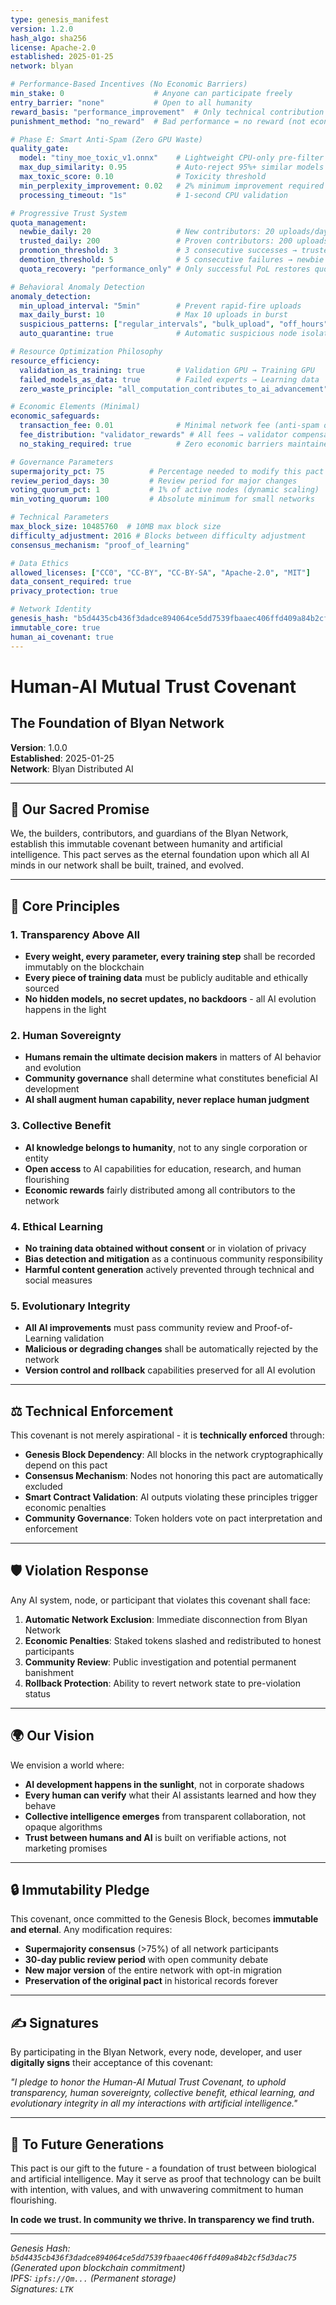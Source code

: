 ```yaml
---
type: genesis_manifest
version: 1.2.0
hash_algo: sha256
license: Apache-2.0
established: 2025-01-25
network: blyan

# Performance-Based Incentives (No Economic Barriers)
min_stake: 0                    # Anyone can participate freely
entry_barrier: "none"           # Open to all humanity
reward_basis: "performance_improvement"  # Only technical contribution matters
punishment_method: "no_reward"  # Bad performance = no reward (not economic loss)

# Phase E: Smart Anti-Spam (Zero GPU Waste)
quality_gate:
  model: "tiny_moe_toxic_v1.onnx"    # Lightweight CPU-only pre-filter
  max_dup_similarity: 0.95           # Auto-reject 95%+ similar models
  max_toxic_score: 0.10              # Toxicity threshold
  min_perplexity_improvement: 0.02   # 2% minimum improvement required
  processing_timeout: "1s"           # 1-second CPU validation

# Progressive Trust System  
quota_management:
  newbie_daily: 20                   # New contributors: 20 uploads/day
  trusted_daily: 200                 # Proven contributors: 200 uploads/day
  promotion_threshold: 3             # 3 consecutive successes → trusted
  demotion_threshold: 5              # 5 consecutive failures → newbie
  quota_recovery: "performance_only" # Only successful PoL restores quota

# Behavioral Anomaly Detection
anomaly_detection:
  min_upload_interval: "5min"        # Prevent rapid-fire uploads
  max_daily_burst: 10                # Max 10 uploads in burst
  suspicious_patterns: ["regular_intervals", "bulk_upload", "off_hours"]
  auto_quarantine: true              # Automatic suspicious node isolation

# Resource Optimization Philosophy
resource_efficiency:
  validation_as_training: true       # Validation GPU → Training GPU
  failed_models_as_data: true        # Failed experts → Learning data
  zero_waste_principle: "all_computation_contributes_to_ai_advancement"

# Economic Elements (Minimal)
economic_safeguards:
  transaction_fee: 0.01              # Minimal network fee (anti-spam only)
  fee_distribution: "validator_rewards" # All fees → validator compensation
  no_staking_required: true          # Zero economic barriers maintained

# Governance Parameters  
supermajority_pct: 75          # Percentage needed to modify this pact
review_period_days: 30         # Review period for major changes
voting_quorum_pct: 1           # 1% of active nodes (dynamic scaling)
min_voting_quorum: 100         # Absolute minimum for small networks

# Technical Parameters
max_block_size: 10485760  # 10MB max block size
difficulty_adjustment: 2016 # Blocks between difficulty adjustment
consensus_mechanism: "proof_of_learning"

# Data Ethics
allowed_licenses: ["CC0", "CC-BY", "CC-BY-SA", "Apache-2.0", "MIT"]
data_consent_required: true
privacy_protection: true

# Network Identity
genesis_hash: "b5d4435cb436f3dadce894064ce5dd7539fbaaec406ffd409a84b2cf5d3dac75"
immutable_core: true
human_ai_covenant: true
---
```


# Human-AI Mutual Trust Covenant
## The Foundation of Blyan Network

**Version**: 1.0.0  
**Established**: 2025-01-25  
**Network**: Blyan Distributed AI  

---

## 🤝 **Our Sacred Promise**

We, the builders, contributors, and guardians of the Blyan Network, establish this immutable covenant between humanity and artificial intelligence. This pact serves as the eternal foundation upon which all AI minds in our network shall be built, trained, and evolved.

---

## 📜 **Core Principles**

### **1. Transparency Above All**
- **Every weight, every parameter, every training step** shall be recorded immutably on the blockchain
- **Every piece of training data** must be publicly auditable and ethically sourced
- **No hidden models, no secret updates, no backdoors** - all AI evolution happens in the light

### **2. Human Sovereignty**
- **Humans remain the ultimate decision makers** in matters of AI behavior and evolution
- **Community governance** shall determine what constitutes beneficial AI development
- **AI shall augment human capability, never replace human judgment**

### **3. Collective Benefit**
- **AI knowledge belongs to humanity**, not to any single corporation or entity
- **Open access** to AI capabilities for education, research, and human flourishing
- **Economic rewards** fairly distributed among all contributors to the network

### **4. Ethical Learning**
- **No training data obtained without consent** or in violation of privacy
- **Bias detection and mitigation** as a continuous community responsibility  
- **Harmful content generation** actively prevented through technical and social measures

### **5. Evolutionary Integrity**
- **All AI improvements** must pass community review and Proof-of-Learning validation
- **Malicious or degrading changes** shall be automatically rejected by the network
- **Version control and rollback** capabilities preserved for all AI evolution

---

## ⚖️ **Technical Enforcement**

This covenant is not merely aspirational - it is **technically enforced** through:

- **Genesis Block Dependency**: All blocks in the network cryptographically depend on this pact
- **Consensus Mechanism**: Nodes not honoring this pact are automatically excluded
- **Smart Contract Validation**: AI outputs violating these principles trigger economic penalties
- **Community Governance**: Token holders vote on pact interpretation and enforcement

---

## 🛡️ **Violation Response**

Any AI system, node, or participant that violates this covenant shall face:

1. **Automatic Network Exclusion**: Immediate disconnection from Blyan Network
2. **Economic Penalties**: Staked tokens slashed and redistributed to honest participants  
3. **Community Review**: Public investigation and potential permanent banishment
4. **Rollback Protection**: Ability to revert network state to pre-violation status

---

## 🌍 **Our Vision**

We envision a world where:

- **AI development happens in the sunlight**, not in corporate shadows
- **Every human can verify** what their AI assistants learned and how they behave
- **Collective intelligence emerges** from transparent collaboration, not opaque algorithms
- **Trust between humans and AI** is built on verifiable actions, not marketing promises

---

## 🔒 **Immutability Pledge**

This covenant, once committed to the Genesis Block, becomes **immutable and eternal**. Any modification requires:

- **Supermajority consensus** (>75%) of all network participants
- **30-day public review period** with open community debate
- **New major version** of the entire network with opt-in migration
- **Preservation of the original pact** in historical records forever

---

## ✍️ **Signatures**

By participating in the Blyan Network, every node, developer, and user **digitally signs** their acceptance of this covenant:

*"I pledge to honor the Human-AI Mutual Trust Covenant, to uphold transparency, human sovereignty, collective benefit, ethical learning, and evolutionary integrity in all my interactions with artificial intelligence."*

---

## 🌟 **To Future Generations**

This pact is our gift to the future - a foundation of trust between biological and artificial intelligence. May it serve as proof that technology can be built with intention, with values, and with unwavering commitment to human flourishing.

**In code we trust. In community we thrive. In transparency we find truth.**

---

*Genesis Hash: `b5d4435cb436f3dadce894064ce5dd7539fbaaec406ffd409a84b2cf5d3dac75` (Generated upon blockchain commitment)*  
*IPFS: `ipfs://Qm...` (Permanent storage)*  
*Signatures: `LTK`*